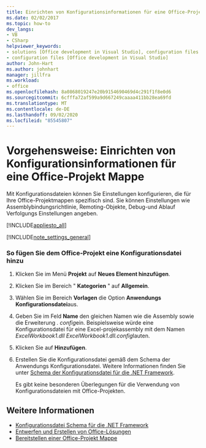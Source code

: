 ```yaml
---
title: Einrichten von Konfigurationsinformationen für eine Office-Projekt Mappe
ms.date: 02/02/2017
ms.topic: how-to
dev_langs:
- VB
- CSharp
helpviewer_keywords:
- solutions [Office development in Visual Studio], configuration files
- configuration files [Office development in Visual Studio]
author: John-Hart
ms.author: johnhart
manager: jillfra
ms.workload:
- office
ms.openlocfilehash: 8a0868019247e20b9154690469d4c291f1f8e0d6
ms.sourcegitcommit: 6cfffa72af599a9d667249caaaa411bb28ea69fd
ms.translationtype: MT
ms.contentlocale: de-DE
ms.lasthandoff: 09/02/2020
ms.locfileid: "85545807"
---
```

# <a name="how-to-set-up-configuration-information-for-an-office-solution"></a>Vorgehensweise: Einrichten von Konfigurationsinformationen für eine Office-Projekt Mappe
  Mit Konfigurationsdateien können Sie Einstellungen konfigurieren, die für Ihre Office-Projektmappen spezifisch sind. Sie können Einstellungen wie Assemblybindungsrichtlinie, Remoting-Objekte, Debug-und Ablauf Verfolgungs Einstellungen angeben.

 [!INCLUDE[appliesto_all](../vsto/includes/appliesto-all-md.md)]

 [!INCLUDE[note_settings_general](../sharepoint/includes/note-settings-general-md.md)]

### <a name="to-add-a-configuration-file-to-your-office-project"></a>So fügen Sie dem Office-Projekt eine Konfigurationsdatei hinzu

1. Klicken Sie im Menü **Projekt** auf **Neues Element hinzufügen**.

2. Klicken Sie im Bereich " **Kategorien** " auf **Allgemein**.

3. Wählen Sie im Bereich **Vorlagen** die Option **Anwendungs Konfigurationsdatei**aus.

4. Geben Sie im Feld **Name** den gleichen Namen wie die Assembly sowie die Erweiterung *. config*ein. Beispielsweise würde eine Konfigurationsdatei für eine Excel-projekassembly mit dem Namen *ExcelWorkbook1.dll* *ExcelWorkbook1.dll.config*lauten.

5. Klicken Sie auf **Hinzufügen**.

6. Erstellen Sie die Konfigurationsdatei gemäß dem Schema der Anwendungs Konfigurationsdatei. Weitere Informationen finden Sie unter [Schema der Konfigurationsdatei für die .NET Framework](/dotnet/framework/configure-apps/file-schema/index).

   Es gibt keine besonderen Überlegungen für die Verwendung von Konfigurationsdateien mit Office-Projekten.

## <a name="see-also"></a>Weitere Informationen
- [Konfigurationsdatei Schema für die .NET Framework](/dotnet/framework/configure-apps/file-schema/index)
- [Entwerfen und Erstellen von Office-Lösungen](../vsto/designing-and-creating-office-solutions.md)
- [Bereitstellen einer Office-Projekt Mappe](../vsto/deploying-an-office-solution.md)
